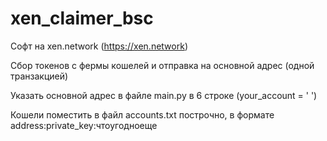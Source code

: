 # xen_claimer_bsc

Софт на xen.network (https://xen.network)

Сбор токенов с фермы кошелей и отправка на основной адрес (одной транзакцией)

Указать основной адрес в файле main.py в 6 строке (your_account = ' ')

Кошели поместить в файл accounts.txt построчно, в формате address:private_key:чтоугодноеще
